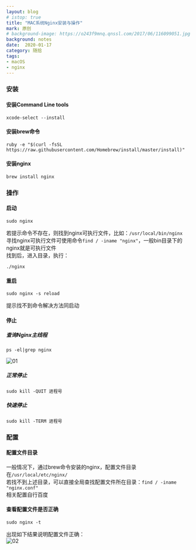 ```yaml
---
layout: blog
# istop: true
title: "MAC系统Nginx安装与操作"
mark: 原创
# background-image: https://o243f9mnq.qnssl.com/2017/06/116099051.jpg
background: notes
date:  2020-01-17
category: 随拾
tags:
- macOS
- nginx
---
```


### 安装
#### 安装Command Line tools
```shell
xcode-select --install
```

#### 安装brew命令
```shell
ruby -e "$(curl -fsSL https://raw.githubusercontent.com/Homebrew/install/master/install)"
```

#### 安装nginx
```shell
brew install nginx
```

### 操作
#### 启动
```shell
sudo nginx
```
若提示命令不存在，则找到nginx可执行文件，比如：`/usr/local/bin/nginx`  
寻找nginx可执行文件可使用命令`find / -iname "nginx"`，一般bin目录下的nginx就是可执行文件  
找到后，进入目录，执行：  
```shell
./nginx
```

#### 重启
```shell
sudo nginx -s reload
```
提示找不到命令解决方法同启动

#### 停止
##### 查询Nginx主线程
```shell
ps -el|grep nginx
```
![01][]

##### 正常停止
```shell
sudo kill -QUIT 进程号
```

##### 快速停止
```shell
sudo kill -TERM 进程号
```

### 配置
#### 配置文件目录
一般情况下，通过brew命令安装的nginx，配置文件目录在`/usr/local/etc/nginx/`  
若找不到上述目录，可以直接全局查找配置文件所在目录：`find / -iname "nginx.conf"`  
相关配置自行百度

#### 查看配置文件是否正确
```shell
sudo nginx -t
```
出现如下结果说明配置文件正确：  
![02][]  


[01]: https://s2.ax1x.com/2020/02/10/15vqtU.png
[02]: https://s2.ax1x.com/2020/02/10/15xA9e.png